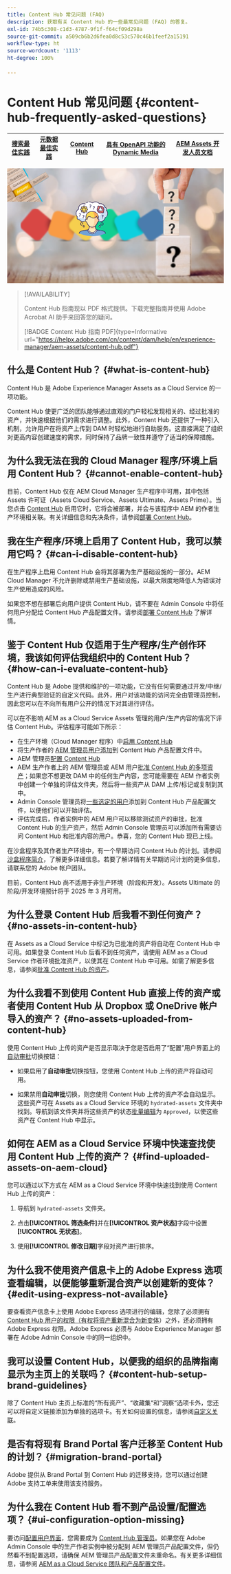 ```yaml
---
title: Content Hub 常见问题 (FAQ)
description: 获取有关 Content Hub 的一些最常见问题 (FAQ) 的答复。
exl-id: 74b5c308-c1d3-4787-9f1f-f64cf09d298a
source-git-commit: a509cb6b2d6fea0d8c53c570c46b1feef2a15191
workflow-type: ht
source-wordcount: '1113'
ht-degree: 100%

---
```


# Content Hub 常见问题 {#content-hub-frequently-asked-questions}

| [搜索最佳实践](/help/assets/search-best-practices.md) | [元数据最佳实践](/help/assets/metadata-best-practices.md) | [Content Hub](/help/assets/product-overview.md) | [具有 OpenAPI 功能的 Dynamic Media](/help/assets/dynamic-media-open-apis-overview.md) | [AEM Assets 开发人员文档](https://developer.adobe.com/experience-cloud/experience-manager-apis/) |
| ------------- | --------------------------- |---------|----|-----|

![Content Hub 常见问题](assets/content-hub-faqs.png)

>[!AVAILABILITY]
>
>Content Hub 指南现以 PDF 格式提供。下载完整指南并使用 Adobe Acrobat AI 助手来回答您的疑问。
>
>[!BADGE Content Hub 指南 PDF]{type=Informative url="https://helpx.adobe.com/cn/content/dam/help/en/experience-manager/aem-assets/content-hub.pdf"}

## 什么是 Content Hub？ {#what-is-content-hub}

Content Hub 是 Adobe Experience Manager Assets as a Cloud Service 的一项功能。

Content Hub 使更广泛的团队能够通过直观的门户轻松发现相关的、经过批准的资产，并快速根据他们的需求进行调整。此外，Content Hub 还提供了一种引入机制，允许用户在将资产上传到 DAM 时轻松地进行自助服务。这直接满足了组织对更高内容创建速度的需求，同时保持了品牌一致性并遵守了适当的保障措施。

## 为什么我无法在我的 Cloud Manager 程序/环境上启用 Content Hub？ {#cannot-enable-content-hub}

目前，Content Hub 仅在 AEM Cloud Manager 生产程序中可用，其中包括 Assets 许可证（Assets Cloud Service、Assets Ultimate、Assets Prime）。当您点击 [Content Hub](/help/assets/deploy-content-hub.md#enable-content-hub) 启用它时，它将会被部署，并会与该程序中 AEM 的作者生产环境相关联。有关详细信息和先决条件，请参阅[部署 Content Hub](/help/assets/deploy-content-hub.md)。

## 我在生产程序/环境上启用了 Content Hub，我可以禁用它吗？ {#can-i-disable-content-hub}

在生产程序上启用 Content Hub 会将其部署为生产基础设施的一部分。AEM Cloud Manager 不允许删除或禁用生产基础设施，以最大限度地降低人为错误对生产使用造成的风险。

如果您不想在部署后向用户提供 Content Hub，请不要在 Admin Console 中将任何用户分配给 Content Hub 产品配置文件。请参阅[部署 Content Hub](/help/assets/deploy-content-hub.md#content-hub-instance-product-profile) 了解详情。

## 鉴于 Content Hub 仅适用于生产程序/生产创作环境，我该如何评估我组织中的 Content Hub？ {#how-can-i-evaluate-content-hub}

Content Hub 是 Adobe 提供和维护的一项功能，它没有任何需要通过开发/中继/生产进行典型验证的自定义代码。此外，用户对该功能的访问完全由管理员控制，因此您可以在不向所有用户公开的情况下对其进行评估。

可以在不影响 AEM as a Cloud Service Assets 管理的用户/生产内容的情况下评估 Content Hub。评估程序可能如下所示：

* 在生产环境（Cloud Manager 程序）中[启用 Content Hub](/help/assets/deploy-content-hub.md#enable-content-hub)
* 将生产作者的 [AEM 管理员用户添加](/help/assets/deploy-content-hub.md#onboard-content-hub-administrator)到 Content Hub 产品配置文件中。
* AEM 管理员[配置 Content Hub](/help/assets/configure-content-hub-ui-options.md)
* AEM 生产作者上的 AEM 管理员或 AEM 用户[批准 Content Hub 的多项资产](/help/assets/approve-assets-content-hub.md)；如果您不想更改 DAM 中的任何生产内容，您可能需要在 AEM 作者实例中创建一个单独的评估文件夹，然后将一些资产从 DAM 上传/标记或复制到其中。
* Admin Console 管理员将[一些选定的用户](/help/assets/deploy-content-hub.md#onboard-content-hub-users)添加到 Content Hub 产品配置文件，以便他们可以开始评估。
* 评估完成后，作者实例中的 AEM 用户可以移除测试资产的审批，批准 Content Hub 的生产资产，然后 Admin Console 管理员可以添加所有需要访问 Content Hub 和批准内容的用户。恭喜，您的 Content Hub 现已上线。

在沙盒程序及其作者生产环境中，有一个早期访问 Content Hub 的计划。请参阅[沙盒程序简介](/help/implementing/cloud-manager/getting-access-to-aem-in-cloud/introduction-sandbox-programs.md)，了解更多详细信息。若要了解详情有关早期访问计划的更多信息，请联系您的 Adobe 帐户团队。

目前，Content Hub 尚不适用于非生产环境（阶段和开发）。Assets Ultimate 的阶段/开发环境预计将于 2025 年 3 月可用。

## 为什么登录 Content Hub 后我看不到任何资产？ {#no-assets-in-content-hub}

在 Assets as a Cloud Service 中标记为已批准的资产将自动在 Content Hub 中可用。如果登录 Content Hub 后看不到任何资产，请使用 AEM as a Cloud Service 作者环境批准资产，以使其在 Content Hub 中可用。如需了解更多信息，请参阅[批准 Content Hub 的资产](/help/assets/approve-assets-content-hub.md)。

## 为什么我看不到使用 Content Hub 直接上传的资产或者使用 Content Hub 从 Dropbox 或 OneDrive 帐户导入的资产？ {#no-assets-uploaded-from-content-hub}

使用 Content Hub 上传的资产是否显示取决于您是否启用了“配置”用户界面上的[自动审批](/help/assets/configure-content-hub-ui-options.md#configure-import-options-content-hub)切换按钮：

* 如果启用了&#x200B;**自动审批**&#x200B;切换按钮，您使用 Content Hub 上传的资产将自动可用。

* 如果禁用&#x200B;**自动审批**&#x200B;切换，则您使用 Content Hub 上传的资产不会自动显示。这些资产可在 Assets as a Cloud Service 环境的 `hydrated-assets` 文件夹中找到。导航到该文件夹并将这些资产的状态[批量编辑](/help/assets/approve-assets-content-hub.md)为 `Approved`，以使这些资产在 Content Hub 中显示。

## 如何在 AEM as a Cloud Service 环境中快速查找使用 Content Hub 上传的资产？ {#find-uploaded-assets-on-aem-cloud}

您可以通过以下方式在 AEM as a Cloud Service 环境中快速找到使用 Content Hub 上传的资产：

1. 导航到 `hydrated-assets` 文件夹。

1. 点击&#x200B;**[!UICONTROL 筛选条件]**&#x200B;并在&#x200B;**[!UICONTROL 资产状态]**&#x200B;字段中设置&#x200B;**[!UICONTROL 无状态]**。

1. 使用&#x200B;**[!UICONTROL 修改日期]**&#x200B;字段对资产进行排序。

## 为什么我不使用资产信息卡上的 Adobe Express 选项查看编辑，以便能够重新混合资产以创建新的变体？ {#edit-using-express-not-available}

要查看资产信息卡上使用 Adobe Express 选项进行的编辑，您除了必须拥有 [Content Hub 用户的权限（有权将资产重新混合为新变体](#onboard-content-hub-users-add-assets)）之外，还必须拥有 Adobe Express 权限。Adobe Express 必须与 Adobe Experience Manager 部署在 Adobe Admin Console 中的同一组织中。

## 我可以设置 Content Hub，以便我的组织的品牌指南显示为主页上的关联吗？ {#content-hub-setup-brand-guidelines}

除了 Content Hub 主页上标准的“所有资产”、“收藏集“和”洞察“选项卡外，您还可以将自定义链接添加为单独的选项卡。有关如何设置的信息，请参阅[自定义关联](/help/assets/configure-content-hub-ui-options.md#configure-custom-links-content-hub)。

## 是否有将现有 Brand Portal 客户迁移至 Content Hub 的计划？ {#migration-brand-portal}

Adobe 提供从 Brand Portal 到 Content Hub 的迁移支持，您可以通过创建 Adobe 支持工单来使用该支持服务。

## 为什么我在 Content Hub 看不到产品设置/配置选项？ {#ui-configuration-option-missing}

要访问[配置用户界面](/help/assets/configure-content-hub-ui-options.md)，您需要成为 [Content Hub 管理员](/help/assets/deploy-content-hub.md##onboard-content-hub-administrator)。如果您在 Adobe Admin Console 中的生产作者实例中被分配到 AEM 管理员产品配置文件，但仍然看不到配置选项，请确保 AEM 管理员产品配置文件未重命名。有关更多详细信息，请参阅 [AEM as a Cloud Service 团队和产品配置文件](/help/onboarding/aem-cs-team-product-profiles.md)。
